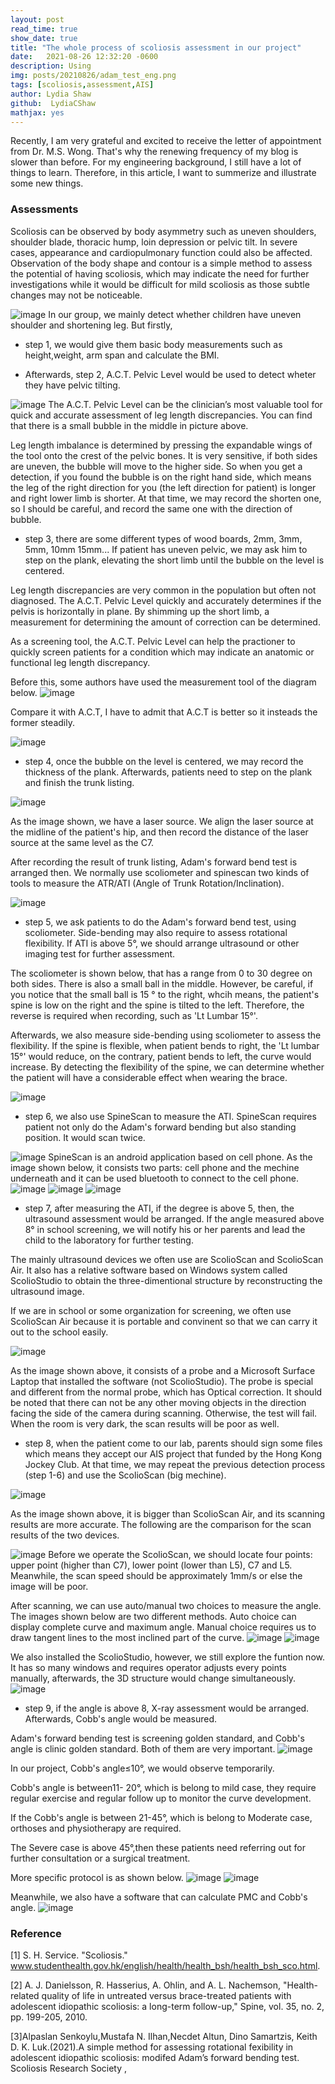 ```yaml
---
layout: post
read_time: true
show_date: true
title: "The whole process of scoliosis assessment in our project"
date:   2021-08-26 12:32:20 -0600
description: Using 
img: posts/20210826/adam_test_eng.png
tags: [scoliosis,assessment,AIS]
author: Lydia Shaw
github:  LydiaCShaw
mathjax: yes
---
```


Recently, I am very grateful and excited to receive the letter of appointment from Dr. M.S. Wong. That's why the renewing frequency of my blog is slower than before. For my engineering background, I still have a lot of things to learn. Therefore, in this article, I want to summerize and illustrate some new things.


### Assessments
Scoliosis can be observed by body asymmetry such as uneven shoulders, shoulder blade, thoracic hump, loin depression or pelvic tilt. In severe cases, appearance and cardiopulmonary function could also be affected. Observation of the body shape and contour is a simple method to assess the potential of having scoliosis, which may indicate the need for further investigations while it would be difficult for mild scoliosis as those subtle changes may not be noticeable.

![image](.\assets\img\posts\20210826\plevic.jpg)
In our group, we mainly detect whether children have uneven shoulder and shortening leg. But firstly, 
* step 1, we would give them basic body measurements such as height,weight, arm span and calculate the BMI.

* Afterwards, step 2, A.C.T. Pelvic Level would be used to detect wheter they have pelvic tilting.

![image](.\assets\img\posts\20210826\pelvic.jpg)
The A.C.T. Pelvic Level can be the clinician’s most valuable tool for quick and accurate assessment of leg length discrepancies. You can find that there is a small bubble in the middle in picture above. 

Leg length imbalance is determined by pressing the expandable wings of the tool onto the crest of the pelvic bones. It is very sensitive, if both sides are uneven, the bubble will move to the higher side. So when you get a detection, if you found the bubble is on the right hand side, which means the leg of the right direction for you (the left direction for patient) is longer and right lower limb is shorter. At that time, we may record the shorten one, so I should be careful, and record the same one with the direction of bubble.

* step 3, there are some different types of wood boards, 2mm, 3mm, 5mm, 10mm 15mm... If patient has uneven pelvic, we may ask him to step on the plank, elevating the short limb until the bubble on the level is centered. 

Leg length discrepancies are very common in the population but often not diagnosed. The A.C.T. Pelvic Level quickly and accurately determines if the pelvis is horizontally in plane. By shimming up the short limb, a measurement for determining the amount of correction can be determined. 

As a screening tool, the A.C.T. Pelvic Level can help the practioner to quickly screen patients for a condition which may indicate an anatomic or functional leg length discrepancy.

Before this, some authors have used the measurement tool of the diagram below.
![image](.\assets\img\posts\20210826\pelvicasse.jpg)

Compare it with A.C.T, I have to admit that A.C.T is better so it insteads the former steadily.

![image](.\assets\img\posts\20210826\ACT_Pelvic_387x312.jpg)

* step 4, once the bubble on the level is centered, we may record the thickness of the plank. Afterwards, patients need to step on the plank and finish the trunk listing.

![image](.\assets\img\posts\20210826\trunklisting.jpg)

As the image shown, we have a laser source. We align the laser source at the midline of the patient's hip, and then record the distance of the laser source at the same level as the C7.

After recording the result of trunk listing, Adam's forward bend test is arranged then. We normally use scoliometer and spinescan two kinds of tools to measure the ATR/ATI (Angle of Trunk Rotation/Inclination).

![image](.\assets\img\posts\20210826\adam_test_eng.png)

* step 5, we ask patients to do the Adam's forward bend test, using scoliometer. Side-bending may also require to assess rotational flexibility. If ATI is above 5°, we should arrange ultrasound or other imaging test for further assessment.


The scoliometer is shown below, that has a range from 0 to 30 degree on both sides. There is also a small ball in the middle. However, be careful, if you notice that the small ball is 15 ° to the right, whcih means, the patient's spine is low on the right and the spine is tilted to the left. Therefore, the reverse is required when recording, such as 'Lt Lumbar 15°'. 

Afterwards, we also measure side-bending using scoliometer to assess the flexibility. If the spine is flexible, when patient bends to right, the 'Lt lumbar 15°' would reduce, on the contrary, patient bends to left, the curve would increase. By detecting the flexibility of the spine, we can determine whether the patient will have a considerable effect when wearing the brace.

![image](.\assets\img\posts\20210826\scoliometer_with_bean.png)

* step 6, we also use SpineScan to measure the ATI. SpineScan requires patient not only do the Adam's forward bending but also standing position. It would scan twice.

![image](.\assets\img\posts\20210826\spinescan_procedure_eng.jpg)
SpineScan is an android application based on cell phone. As the image shown below, it consists two parts: cell phone and the mechine underneath and it can be used bluetooth to connect to the cell phone. 
![image](.\assets\img\posts\20210826\scoliometer_with_bean.png)
![image](.\assets\img\posts\20210826\spinescan.jpg)
![image](.\assets\img\posts\20210826\feature.jpg)

* step 7, after measuring the ATI, if the degree is above 5, then, the ultrasound assessment would be arranged. If the angle measured above 8° in school screening, we will notify his or her parents and lead the child to the laboratory for further testing.

The mainly ultrasound devices we often use are ScolioScan and ScolioScan Air. It also has a relative software based on Windows system called ScolioStudio to obtain the three-dimentional structure by reconstructing the ultrasound image. 

If we are in school or some organization for screening, we often use ScolioScan Air because it is portable and convinent so that we can carry it out to the school easily.

![image](.\assets\img\posts\20210826\scolioscan_air.jpg)

As the image shown above, it consists of a probe and a Microsoft Surface Laptop that installed the software (not ScolioStudio). The probe is special and different from the normal probe, which has Optical correction. It should be noted that there can not be any other moving objects in the direction facing the side of the camera during scanning. Otherwise, the test will fail. When the room is very dark, the scan results will be poor as well.

* step 8, when the patient come to our lab, parents should sign some files which means they accept our AIS project that funded by the Hong Kong Jockey Club. At that time, we may repeat the previous detection process (step 1-6) and use the ScolioScan (big mechine).

![image](.\assets\img\posts\20210826\Scolioscanbig.jpg)

As the image shown above, it is bigger than ScolioScan Air, and its scanning results are more accurate. The following are the comparison for the scan results of the two devices.

![image](.\assets\img\posts\20210826\compare.jpg)
Before we operate the ScolioScan, we should locate four points: upper point (higher than C7), lower point (lower than L5), C7 and L5. Meanwhile, the scan speed should be approximately 1mm/s or else the image will be poor.

After scanning, we can use auto/manual two choices to measure the angle. The images shown below are two different methods. Auto choice can display complete curve and maximum angle. Manual choice requires us to draw tangent lines to the most inclined part of the curve.
![image](.\assets\img\posts\20210826\case_auto.png)
![image](.\assets\img\posts\20210826\case_manual.png)

We also installed the ScolioStudio, however, we still explore the funtion now. It has so many windows and requires operator adjusts every points manually, afterwards, the 3D structure would change simultaneously. 
![image](.\assets\img\posts\20210826\scoliostudio.png)

* step 9, if the angle is above 8, X-ray assessment would be arranged. Afterwards, Cobb's angle would be measured.
 
 Adam's forward bending test is screening golden standard, and Cobb's angle is clinic golden standard. Both of them are very important. 
 ![image](.\assets\img\posts\20210826\X-raycases.jpg)
 
 In our project, Cobb's angle≤10°, we would observe temporarily.
 
 Cobb's angle is between11- 20°, which is belong to mild case, they require regular exercise and regular follow up to monitor the curve development.
 
If the Cobb's angle is between 21-45°, which is belong to Moderate case, orthoses and physiotherapy are required. 

The Severe case is above 45°,then these patients need referring out for further consultation or a surgical treatment.

More specific protocol is as shown below.
![image](.\assets\img\posts\20210826\protocol1.png)
![image](.\assets\img\posts\20210826\protocol2.png)

Meanwhile, we also have a software that can calculate PMC and Cobb's angle.
![image](.\assets\img\posts\20210826\PMCcalculate.jpg)




### Reference
[1] S. H. Service. "Scoliosis." www.studenthealth.gov.hk/english/health/health_bsh/health_bsh_sco.html.

[2] A. J. Danielsson, R. Hasserius, A. Ohlin, and A. L. Nachemson, "Health-related quality of life in untreated versus brace-treated patients with adolescent idiopathic scoliosis: a long-term follow-up," Spine, vol. 35, no. 2, pp. 199-205, 2010.

[3]Alpaslan Senkoylu,Mustafa N. Ilhan,Necdet Altun, Dino Samartzis, Keith D. K. Luk.(2021).A simple method for assessing rotational fexibility in adolescent idiopathic scoliosis: modifed Adam’s forward bending test.  Scoliosis Research Society ,


 
 
